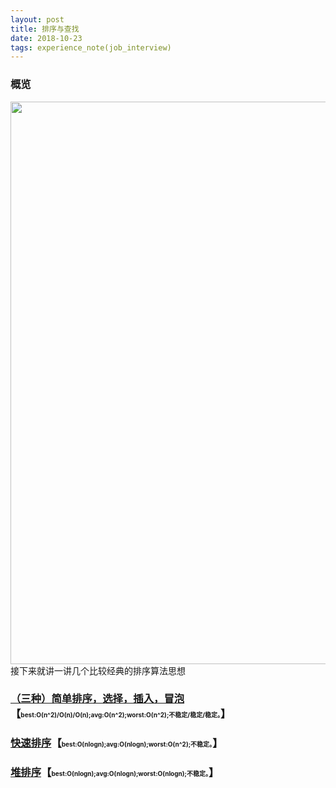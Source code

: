 ```yaml
---
layout: post
title: 排序与查找
date: 2018-10-23
tags: experience_note(job_interview)
---
```

### 概览
<img src='https://dawn1432.github.io\images\排序与查找\复杂度概览.png' align='margin-left' style=' width:900px;height:900 px'/><br>
接下来就讲一讲几个比较经典的排序算法思想
### [（三种）简单排序，选择，插入，冒泡](https://dawn1432.github.io/2018/11/sort&find;Easy-sorting/)【<font size="1"><strong>best:O(n^2)/O(n)/O(n);avg:O(n^2);worst:O(n^2);不稳定/稳定/稳定。</strong></font>】
### [快速排序](https://dawn1432.github.io/2018/11/sort&find;Fast-sorting/)【<font size="1"><strong>best:O(nlogn);avg:O(nlogn);worst:O(n^2);不稳定。</strong></font>】
### [堆排序](https://dawn1432.github.io/2018/10/sort&find;Heap-sorting/)【<font size="1"><strong>best:O(nlogn);avg:O(nlogn);worst:O(nlogn);不稳定。</strong></font>】
